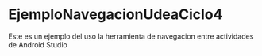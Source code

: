 # EjemploNavegacionUdeaCiclo4
 Este es un ejemplo del uso la herramienta de navegacion  entre actividades de Android Studio
